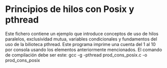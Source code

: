 # Principios de hilos con Posix y pthread

Este fichero contiene un ejemplo que introduce conceptos de uso de hilos paralelos, exclusividad mutua, variables condicionales y fundamentos del uso de la bilioteca pthread.
Este programa imprime una cuenta del 1 al 10 por consola usando los elementos anteriormente mencionados.
El comando de compilación debe ser este: gcc -g -pthread prod_cons_posix.c -o prod_cons_posix